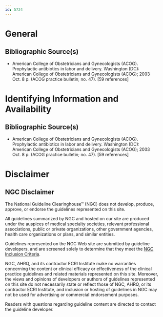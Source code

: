 ```yaml
---
id: 5724
---
```


# General

## Bibliographic Source(s)

- American College of Obstetricians and Gynecologists (ACOG). Prophylactic antibiotics in labor and delivery. Washington (DC): American College of Obstetricians and Gynecologists (ACOG); 2003 Oct. 8 p. (ACOG practice bulletin; no. 47). [59 references]

# Identifying Information and Availability

## Bibliographic Source(s)

- American College of Obstetricians and Gynecologists (ACOG). Prophylactic antibiotics in labor and delivery. Washington (DC): American College of Obstetricians and Gynecologists (ACOG); 2003 Oct. 8 p. (ACOG practice bulletin; no. 47). [59 references]

# Disclaimer

## NGC Disclaimer

The National Guideline Clearinghouse™ (NGC) does not develop, produce, approve, or endorse the guidelines represented on this site.

All guidelines summarized by NGC and hosted on our site are produced under the auspices of medical specialty societies, relevant professional associations, public or private organizations, other government agencies, health care organizations or plans, and similar entities.

Guidelines represented on the NGC Web site are submitted by guideline developers, and are screened solely to determine that they meet the [NGC Inclusion Criteria](/help-and-about/summaries/inclusion-criteria).

NGC, AHRQ, and its contractor ECRI Institute make no warranties concerning the content or clinical efficacy or effectiveness of the clinical practice guidelines and related materials represented on this site. Moreover, the views and opinions of developers or authors of guidelines represented on this site do not necessarily state or reflect those of NGC, AHRQ, or its contractor ECRI Institute, and inclusion or hosting of guidelines in NGC may not be used for advertising or commercial endorsement purposes.

Readers with questions regarding guideline content are directed to contact the guideline developer.

